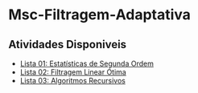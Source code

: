 # Msc-Filtragem-Adaptativa

## Atividades Disponiveis
- [Lista 01: Estatísticas de Segunda Ordem](https://github.com/KennethBenicio/Msc-Filtragem-Adaptativa/blob/main/Listas/Lista%201.md)
- [Lista 02: Filtragem Linear Ótima](https://github.com/KennethBenicio/Msc-Filtragem-Adaptativa/blob/main/Listas/Lista%202.md)
- [Lista 03: Algoritmos Recursivos](https://github.com/KennethBenicio/Msc-Filtragem-Adaptativa/blob/main/Listas/Lista%203.md)
